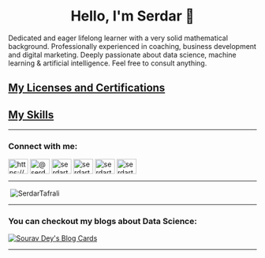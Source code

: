 <h1 align="center">Hello, I'm Serdar 👋</h1>  



<!--
**SerdarTafrali/SerdarTAFRALI** is a ✨ _special_ ✨ repository because its `README.md` (this file) appears on your GitHub profile.

-->

Dedicated and eager lifelong learner with a very solid mathematical background. Professionally experienced in coaching, business development and digital marketing. Deeply passionate about data science, machine learning & artificial intelligence. Feel free to consult anything.
<p><img align="right" src="https://komarev.com/ghpvc/?username=SerdarTafrali&style=flat-square&color=blue" alt=""/> </p>

## [My Licenses and Certifications](https://www.linkedin.com/in/serdartafrali/details/certifications/)
## [My Skills](https://www.linkedin.com/in/serdartafrali/details/skills/)
----

<h3 align="left">Connect with me:</h3>
<p align="left">
<a href="https://www.linkedin.com/in/serdartafrali/" target="blank"><img align="center" src="https://raw.githubusercontent.com/rahuldkjain/github-profile-readme-generator/master/src/images/icons/Social/linked-in-alt.svg" alt="https://www.linkedin.com/in/serdartafrali/" height="30" width="40" /></a>
<a href="https://medium.com/@serdartafrali" target="blank"><img align="center" src="https://raw.githubusercontent.com/rahuldkjain/github-profile-readme-generator/master/src/images/icons/Social/medium.svg" alt="@serdartafrali" height="30" width="40" /></a>
<a href="https://www.kaggle.com/serdartafrali" target="blank"><img align="center" src="https://raw.githubusercontent.com/rahuldkjain/github-profile-readme-generator/master/src/images/icons/Social/kaggle.svg" alt="serdartafrali" height="30" width="40" /></a>
<a href="https://twitter.com/serdartafrali" target="blank"><img align="center" src="https://raw.githubusercontent.com/rahuldkjain/github-profile-readme-generator/master/src/images/icons/Social/twitter.svg" alt="serdartafrali" height="30" width="40" /></a>
<a href="https://www.hackerrank.com/serdartafrali" target="blank"><img align="center" src="https://raw.githubusercontent.com/rahuldkjain/github-profile-readme-generator/master/src/images/icons/Social/hackerrank.svg" alt="serdartafrali" height="30" width="40" /></a>
<a href="https://www.instagram.com/serdartafrali" target="blank"><img align="center" src="https://raw.githubusercontent.com/rahuldkjain/github-profile-readme-generator/master/src/images/icons/Social/instagram.svg" alt="serdartafrali" height="30" width="40" /></a>

</p>

----


<p>&nbsp;<img align="center" src="https://github-readme-stats.vercel.app/api?username=SerdarTafrali&show_icons=true&locale=en" alt="SerdarTafrali" /></p>



----

### You can checkout my blogs about Data Science: 

[![Sourav Dey's Blog Cards](https://github-cards-external-blogs.souravdey777.vercel.app/getMediumBlogs?username=serdartafrali&type=horizontal)](https://medium.com/@serdartafrali)

----
